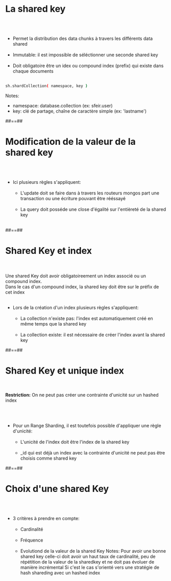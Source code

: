 <!-- .slide: class="with-code inconsolata" -->
# La shared key
<br><br>

- Permet la distribution des data chunks à travers les différents data shared <br><br>
- Immutable: il est impossible de séléctionner une seconde shared key <br><br>
- Doit obligatoire être un idex ou compound index (prefix) qui existe dans chaque documents <br><br>

```sh
sh.shardCollection( namespace, key )
```
<!-- .element: class="big-code" -->
Notes:
- namespace: database.collection (ex: sfeir.user)
- key: clé de partage, chaîne de caractère simple (ex: 'lastname')

##==##

<!-- .slide -->
# Modification de la valeur de la shared key
<br><br>

- Ici plusieurs règles s'appliquent: <br><br>
    - L'update doit se faire dans à travers les routeurs mongos part une transaction ou une écriture pouvant être rééssayé <br><br>
    - La query doit posséde une close d'égalité sur l'entièreté de la shared key <br><br>

##==##

<!-- .slide -->
# Shared Key et index
<br><br>
Une shared Key doit avoir obligatoireement un index associé ou un compound index.<br>
Dans le cas d'un compound index, la shared key doit être sur le préfix de cet index<br><br>


- Lors de la création d'un index plusieurs règles s'appliquent: <br><br>
    - La collection n'existe pas: l'index est automatiquement créé en même temps que la shared key <br><br>
    - La collection existe: il est nécessaire de créer l'index avant la shared key


##==##

<!-- .slide -->
# Shared Key et unique index
<br>

<b>Restriction:</b> On ne peut pas créer une contrainte d'unicité sur un hashed index
<!-- .element: class="important" -->
<br><br>

- Pour un Range Sharding, il est toutefois possible d'appliquer une règle d'unicité: <br><br>
    - L'unicité de l'index doit être l'index de la shared key <br><br>
    - _id qui est déjà un index avec la contrainte d'unicité ne peut pas être choisis comme shared key

##==##

<!-- .slide -->
# Choix d'une shared Key
<br><br>

- 3 critères à prendre en compte: <br><br>
    - Cardinalité <br><br>
    - Fréquence <br><br>
    - Evolutiond de la valeur de la shared Key
Notes:
Pour avoir une bonne shared key celle-ci doit avoir un haut taux de cardinalité, peu de répétition de la valeur de la sharedkey et ne doit pas évoluer de manière incrémental
Si c'est le cas s'orienté vers une stratégie de hash shareding avec un hashed index